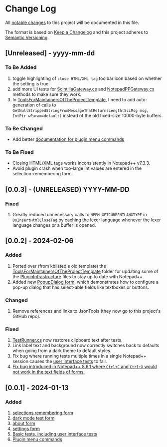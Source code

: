 # Change Log
All [notable changes](#002---2024-02-06) to this project will be documented in this file.

The format is based on [Keep a Changelog](http://keepachangelog.com/)
and this project adheres to [Semantic Versioning](http://semver.org/).
 
## [Unreleased] - yyyy-mm-dd
 
### To Be Added

1. toggle highlighting of `close HTML/XML tag` toolbar icon based on whether the setting is true.
2. add more UI tests for [ScintillaGateway.cs](/NppCSharpPluginPack/PluginInfrastructure/ScintillaGateway.cs) and [NotepadPPGateway.cs](/NppCSharpPluginPack/PluginInfrastructure/NotepadPPGateway.cs) methods to make sure they work.
3. In [ToolsForMaintainersOfTheProjectTemplate](/ToolsForMaintainersOfTheProjectTemplate/), I need to add auto-generation of calls to `GetNullStrippedStringFromMessageThatReturnsLength(SciMsg msg, IntPtr wParam=default)` instead of the old fixed-size 10000-byte buffers

### To Be Changed

- Add better [documentation for plugin menu commands](/docs/README.md#plugin-menu-commands)

### To Be Fixed

- Closing HTML/XML tags works inconsistently in Notepad++ v7.3.3.
- Avoid plugin crash when too-large int values are entered in the selection-remembering form.

## [0.0.3] - (UNRELEASED) YYYY-MM-DD

### Fixed

1. Greatly reduced unnecessary calls to `NPPM_GETCURRENTLANGTYPE` in `DoInsertHtmlCloseTag` by caching the lexer language whenever the lexer language changes or a buffer is opened.

## [0.0.2] - 2024-02-06

### Added

1. Ported over (from kbilsted's old template) the [ToolsForMaintainersOfTheProjectTemplate](/ToolsForMaintainersOfTheProjectTemplate/) folder for updating some of the [PluginInfrastructure](/NppCSharpPluginPack/PluginInfrastructure/) files to stay up to date with Notepad++.
2. Added new [PopupDialog form](/docs/README.md#popup-dialog), which demonstrates how to configure a pop-up dialog that has select-able fields like textboxes or buttons.

### Changed

1. Remove references and links to JsonTools (they now go to this project's GitHub repo).

### Fixed

1. [TestRunner.cs](/NppCSharpPluginPack/Tests/TestRunner.cs) now restores clipboard text after tests.
2. Link label text and background now correctly switches back to defaults when going from a dark theme to default styles.
3. Fix bug where running tests multiple times in a single Notepad++ session causes the [user interface tests](/docs/README.md#running-tests) to fail.
4. [Fix bug introduced in Notepad++ 8.6.1 where `Ctrl+C` and `Ctrl+X` would not work in the text fields of forms.](/docs/README.md#registering-and-unregistering-forms-with-nppm_modelessdialog)

## [0.0.1] - 2024-01-13

### Added

1. [selections remembering form](/docs/README.md#selections-remembering-form)
2. [dark mode test form](/docs/README.md#dark-mode-test-form)
3. [about form](/docs/README.md#about-form)
4. [settings form](/docs/README.md#settings-form)
5. [Basic tests, including user interface tests](/docs/README.md#running-tests)
6. [Plugin menu commands](/docs/README.md#plugin-menu-commands)